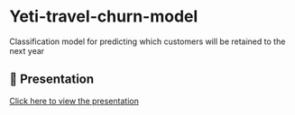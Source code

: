# Yeti-travel-churn-model
Classification model for predicting which customers will be retained to the next year
## 📄 Presentation

[Click here to view the presentation](./presentation.pdf)
